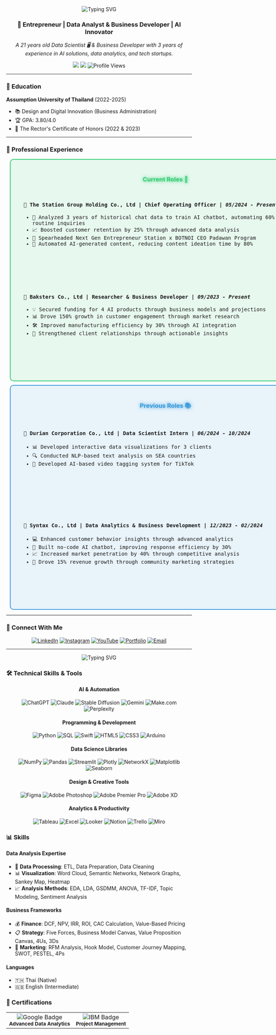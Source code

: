 <div align="center">
  <img src="https://readme-typing-svg.demolab.com?font=Fira+Code&size=32&duration=2800&pause=2000&color=A9FEF7&center=true&vCenter=true&width=940&lines=Hi+👋+I'm+Naruebet+Aungsirikulthumrong" alt="Typing SVG" />
</div>

<h3 align="center">🚀 Entrepreneur | Data Analyst & Business Developer | AI Innovator</h3>

<div align="center">
  <p><i>A 21 years old Data Scientist 🖥️ & Business Developer with 3 years of experience in AI solutions, data analytics, and tech startups.</i></p>
</div> 

<div align="center">
  <a href="mailto:leonaruebet@gmail.com"><img src="https://img.shields.io/badge/Email-leonaruebet%40gmail.com-red?style=for-the-badge&logo=gmail&logoColor=white"></a>
  <a href="tel:+66917013333"><img src="https://img.shields.io/badge/Phone-+66_91701333-green?style=for-the-badge&logo=phone&logoColor=white"></a>
  <img src="https://komarev.com/ghpvc/?username=your-username&style=flat-square&color=blue" alt="Profile Views"/>
</div>

---

### 🧑 Education

**Assumption University of Thailand** (2022-2025)
- 📚 Design and Digital Innovation (Business Administration)
- 🏆 GPA: 3.80/4.0
- 🎯 The Rector's Certificate of Honors (2022 & 2023)

---

### 💼 Professional Experience
<div align="center">

<div style="border: 2px solid #2ecc71; border-radius: 10px; padding: 20px; margin: 10px; background: rgba(46, 204, 113, 0.1); width: 800px;">
  <h3 style="color: #2ecc71; text-shadow: 0 0 10px #2ecc71;">Current Roles 🌟</h3>
  
  <kbd style="display: block; width: 100%; margin-bottom: 20px;">
    <div align="left" style="padding: 15px; min-height: 200px;">
      <h4>🏢 The Station Group Holding Co., Ltd | Chief Operating Officer | <i>05/2024 - Present</i></h4>
      <ul>
        <li>🤖 Analyzed 3 years of historical chat data to train AI chatbot, automating 60% of routine inquiries</li>
        <li>📈 Boosted customer retention by 25% through advanced data analysis</li>
        <li>🚀 Spearheaded Next Gen Entrepreneur Station x BOTNOI CEO Padawan Program</li>
        <li>🔄 Automated AI-generated content, reducing content ideation time by 80%</li>
      </ul>
    </div>
  </kbd>

  <kbd style="display: block; width: 100%; margin-bottom: 20px;">
    <div align="left" style="padding: 15px; min-height: 200px;">
      <h4>🏢 Baksters Co., Ltd | Researcher & Business Developer | <i>09/2023 - Present</i></h4>
      <ul>
        <li>💡 Secured funding for 4 AI products through business models and projections</li>
        <li>📊 Drove 150% growth in customer engagement through market research</li>
        <li>🛠️ Improved manufacturing efficiency by 30% through AI integration</li>
        <li>🤝 Strengthened client relationships through actionable insights</li>
      </ul>
    </div>
  </kbd>
</div>

<div style="border: 2px solid #3498db; border-radius: 10px; padding: 20px; margin: 10px; background: rgba(52, 152, 219, 0.1); width: 800px;">
  <h3 style="color: #3498db; text-shadow: 0 0 10px #3498db;">Previous Roles 📚</h3>

  <kbd style="display: block; width: 100%; margin-bottom: 20px;">
    <div align="left" style="padding: 15px; min-height: 200px;">
      <h4>🏢 Durian Corporation Co., Ltd | Data Scientist Intern | <i>06/2024 - 10/2024</i></h4>
      <ul>
        <li>📊 Developed interactive data visualizations for 3 clients</li>
        <li>🔍 Conducted NLP-based text analysis on SEA countries</li>
        <li>🎥 Developed AI-based video tagging system for TikTok</li>
      </ul>
    </div>
  </kbd>

  <kbd style="display: block; width: 100%; margin-bottom: 20px;">
    <div align="left" style="padding: 15px; min-height: 200px;">
      <h4>🏢 Syntax Co., Ltd | Data Analytics & Business Development | <i>12/2023 - 02/2024</i></h4>
      <ul>
        <li>💻 Enhanced customer behavior insights through advanced analytics</li>
        <li>🤖 Built no-code AI chatbot, improving response efficiency by 30%</li>
        <li>📈 Increased market penetration by 40% through competitive analysis</li>
        <li>🚀 Drove 15% revenue growth through community marketing strategies</li>
      </ul>
    </div>
  </kbd>
</div>

</div>

---

### 🤝 Connect With Me

<div align="center">
  
[![LinkedIn](https://img.shields.io/badge/LinkedIn-0077B5?style=for-the-badge&logo=linkedin&logoColor=white)](https://www.linkedin.com/in/leonaruebet/)
[![Instagram](https://img.shields.io/badge/Instagram-E4405F?style=for-the-badge&logo=instagram&logoColor=white)](https://www.instagram.com/leonaruebet/)
[![YouTube](https://img.shields.io/badge/YouTube-FF0000?style=for-the-badge&logo=youtube&logoColor=white)](https://www.youtube.com/@leonaruebet)
[![Portfolio](https://img.shields.io/badge/Portfolio-FF7139?style=for-the-badge&logo=Firefox-Browser&logoColor=white)](https://naruebet.ireadcustomer.com)
[![Email](https://img.shields.io/badge/Email-D14836?style=for-the-badge&logo=gmail&logoColor=white)](mailto:leonaruebet@gmail.com)

</div>

---

<div align="center">
  <img src="https://readme-typing-svg.demolab.com?font=Fira+Code&size=24&duration=2800&pause=2000&color=A9FEF7&center=true&vCenter=true&width=940&lines=Innovating+at+the+intersection+of+Data,+AI,+and+Business!" alt="Typing SVG" />
</div>

### 🛠️ Technical Skills & Tools

<div align="center">

#### AI & Automation
![ChatGPT](https://img.shields.io/badge/ChatGPT-74aa9c?style=for-the-badge&logo=openai&logoColor=white)
![Claude](https://img.shields.io/badge/Claude-000000?style=for-the-badge)
![Stable Diffusion](https://img.shields.io/badge/Stable_Diffusion-FF9E0F?style=for-the-badge)
![Gemini](https://img.shields.io/badge/Gemini-4285F4?style=for-the-badge&logo=google&logoColor=white)
![Make.com](https://img.shields.io/badge/Make.com-2E77BC?style=for-the-badge)
![Perplexity](https://img.shields.io/badge/Perplexity-purple?style=for-the-badge)

#### Programming & Development
![Python](https://img.shields.io/badge/Python-3776AB?style=for-the-badge&logo=python&logoColor=white)
![SQL](https://img.shields.io/badge/SQL-4479A1?style=for-the-badge&logo=mysql&logoColor=white)
![Swift](https://img.shields.io/badge/Swift-FA7343?style=for-the-badge&logo=swift&logoColor=white)
![HTML5](https://img.shields.io/badge/HTML5-E34F26?style=for-the-badge&logo=html5&logoColor=white)
![CSS3](https://img.shields.io/badge/CSS3-1572B6?style=for-the-badge&logo=css3&logoColor=white)
![Arduino](https://img.shields.io/badge/Arduino-00979D?style=for-the-badge&logo=Arduino&logoColor=white)

#### Data Science Libraries
![NumPy](https://img.shields.io/badge/NumPy-013243?style=for-the-badge&logo=numpy&logoColor=white)
![Pandas](https://img.shields.io/badge/Pandas-150458?style=for-the-badge&logo=pandas&logoColor=white)
![Streamlit](https://img.shields.io/badge/Streamlit-FF4B4B?style=for-the-badge&logo=Streamlit&logoColor=white)
![Plotly](https://img.shields.io/badge/Plotly-3F4F75?style=for-the-badge&logo=plotly&logoColor=white)
![NetworkX](https://img.shields.io/badge/NetworkX-blue?style=for-the-badge)
![Matplotlib](https://img.shields.io/badge/Matplotlib-11557c?style=for-the-badge)
![Seaborn](https://img.shields.io/badge/Seaborn-3776AB?style=for-the-badge)

#### Design & Creative Tools
![Figma](https://img.shields.io/badge/Figma-F24E1E?style=for-the-badge&logo=figma&logoColor=white)
![Adobe Photoshop](https://img.shields.io/badge/Photoshop-31A8FF?style=for-the-badge&logo=adobe%20photoshop&logoColor=white)
![Adobe Premier Pro](https://img.shields.io/badge/Premier_Pro-9999FF?style=for-the-badge&logo=adobe%20premiere%20pro&logoColor=white)
![Adobe XD](https://img.shields.io/badge/Adobe_XD-FF61F6?style=for-the-badge&logo=adobe%20xd&logoColor=white)

#### Analytics & Productivity
![Tableau](https://img.shields.io/badge/Tableau-E97627?style=for-the-badge&logo=Tableau&logoColor=white)
![Excel](https://img.shields.io/badge/Excel-217346?style=for-the-badge&logo=microsoft-excel&logoColor=white)
![Looker](https://img.shields.io/badge/Looker-4285F4?style=for-the-badge&logo=looker&logoColor=white)
![Notion](https://img.shields.io/badge/Notion-000000?style=for-the-badge&logo=notion&logoColor=white)
![Trello](https://img.shields.io/badge/Trello-0052CC?style=for-the-badge&logo=trello&logoColor=white)
![Miro](https://img.shields.io/badge/Miro-050038?style=for-the-badge&logo=Miro&logoColor=white)

</div>

### 📊 Skills

<div align="left">

#### Data Analysis Expertise
- 🔄 **Data Processing**: ETL, Data Preparation, Data Cleaning
- 📊 **Visualization**: Word Cloud, Semantic Networks, Network Graphs, Sankey Map, Heatmap
- 📈 **Analysis Methods**: EDA, LDA, GSDMM, ANOVA, TF-IDF, Topic Modeling, Sentiment Analysis

#### Business Frameworks
- 💰 **Finance**: DCF, NPV, IRR, ROI, CAC Calculation, Value-Based Pricing
- 📋 **Strategy**: Five Forces, Business Model Canvas, Value Proposition Canvas, 4Us, 3Ds
- 📢 **Marketing**: RFM Analysis, Hook Model, Customer Journey Mapping, SWOT, PESTEL, 4Ps

#### Languages
- 🇹🇭 Thai (Native)
- 🇬🇧 English (Intermediate)

</div>

### 📜 Certifications

<div align="left">
  <table>
    <tr>
      <td align="center">
        <img src="https://img.shields.io/badge/Issuer-Google-4285F4?style=for-the-badge&logo=google&logoColor=white" alt="Google Badge"/>
        <br>
        <sub><b>Advanced Data Analytics</b></sub>
      </td>
      <td align="center">
        <img src="https://img.shields.io/badge/Issuer-IBM-052FAD?style=for-the-badge&logo=ibm&logoColor=white" alt="IBM Badge"/>
        <br>
        <sub><b>Project Management</b></sub>
      </td>
    </tr>
  </table>
</div>

